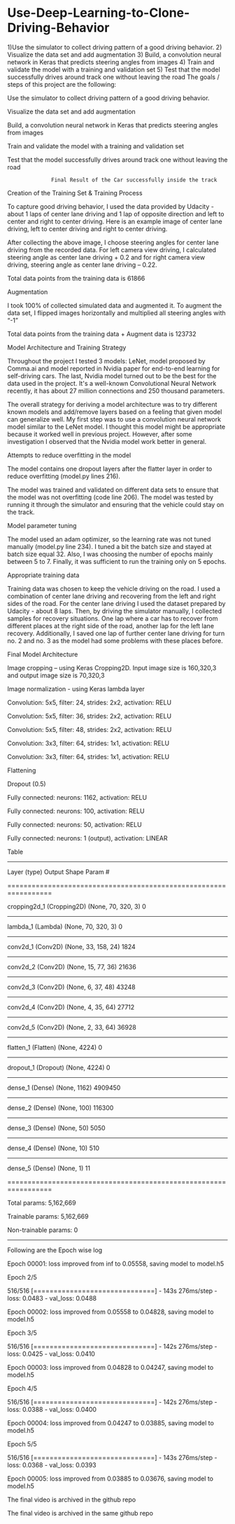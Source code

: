 # Use-Deep-Learning-to-Clone-Driving-Behavior
1)Use the simulator to collect driving pattern of a good driving behavior.  2) Visualize the data set and add augmentation  3) Build, a convolution neural network in Keras that predicts steering angles from images  4) Train and validate the model with a training and validation set  5) Test that the model successfully drives around track one without leaving the road 
The goals / steps of this project are the following: 

Use the simulator to collect driving pattern of a good driving behavior. 

Visualize the data set and add augmentation 

Build, a convolution neural network in Keras that predicts steering angles from images 

Train and validate the model with a training and validation set 

Test that the model successfully drives around track one without leaving the road 

 

 

                  Final Result of the Car successfully inside the track 

 

Creation of the Training Set & Training Process 

To capture good driving behavior, I used the data provided by Udacity - about 1 laps of center lane driving and 1 lap of opposite direction and left to center and right to center driving. Here is an example image of center lane driving, left to center driving and right to center driving. 

 

After collecting the above image, I choose steering angles for center lane driving from the recorded data. For left camera view driving, I calculated steering angle as center lane driving + 0.2 and for right camera view driving, steering angle as center lane driving – 0.22. 

 

Total data points from the training data is 61866  

 

 

Augmentation  

I took 100% of collected simulated data and augmented it. To augment the data set, I flipped images horizontally and multiplied all steering angles with “-1” 

 

Total data points from the training data + Augment data is 123732 

 

 

Model Architecture and Training Strategy 

Throughout the project I tested 3 models: LeNet, model proposed by Comma.ai and model reported in Nvidia paper for end-to-end learning for self-driving cars. The last, Nvidia model turned out to be the best for the data used in the project. It's a well-known Convolutional Neural Network recently, it has about 27 million connections and 250 thousand parameters. 

The overall strategy for deriving a model architecture was to try different known models and add/remove layers based on a feeling that given model can generalize well. My first step was to use a convolution neural network model similar to the LeNet model. I thought this model might be appropriate because it worked well in previous project. However, after some investigation I observed that the Nvidia model work better in general. 

 

Attempts to reduce overfitting in the model 

The model contains one dropout layers after the flatter layer in order to reduce overfitting (model.py lines 216).  

The model was trained and validated on different data sets to ensure that the model was not overfitting (code line 206). The model was tested by running it through the simulator and ensuring that the vehicle could stay on the track. 

Model parameter tuning 

The model used an adam optimizer, so the learning rate was not tuned manually (model.py line 234). I tuned a bit the batch size and stayed at batch size equal 32. Also, I was choosing the number of epochs mainly between 5 to 7. Finally, it was sufficient to run the training only on 5 epochs. 

Appropriate training data 

Training data was chosen to keep the vehicle driving on the road. I used a combination of center lane driving and recovering from the left and right sides of the road. For the center lane driving I used the dataset prepared by Udacity - about 8 laps. Then, by driving the simulator manually, I collected samples for recovery situations. One lap where a car has to recover from different places at the right side of the road, another lap for the left lane recovery. Additionally, I saved one lap of further center lane driving for turn no. 2 and no. 3 as the model had some problems with these places before. 

Final Model Architecture 

Image cropping – using Keras Cropping2D. Input image size is 160,320,3 and output image size is 70,320,3 

Image normalization - using Keras lambda layer 

Convolution: 5x5, filter: 24, strides: 2x2, activation: RELU 

Convolution: 5x5, filter: 36, strides: 2x2, activation: RELU 

Convolution: 5x5, filter: 48, strides: 2x2, activation: RELU 

Convolution: 3x3, filter: 64, strides: 1x1, activation: RELU 

Convolution: 3x3, filter: 64, strides: 1x1, activation: RELU 

Flattening 

Dropout (0.5) 

Fully connected: neurons: 1162, activation: RELU 

Fully connected: neurons: 100, activation: RELU  

Fully connected: neurons: 50, activation: RELU 

Fully connected: neurons: 1 (output), activation: LINEAR 

Table 

________________________________________________________________ 

Layer (type)                 Output Shape              Param #    

================================================================= 

cropping2d_1 (Cropping2D)    (None, 70, 320, 3)        0          

_________________________________________________________________ 

lambda_1 (Lambda)            (None, 70, 320, 3)        0          

_________________________________________________________________ 

conv2d_1 (Conv2D)            (None, 33, 158, 24)       1824       

_________________________________________________________________ 

conv2d_2 (Conv2D)            (None, 15, 77, 36)        21636      

_________________________________________________________________ 

conv2d_3 (Conv2D)            (None, 6, 37, 48)         43248      

_________________________________________________________________ 

conv2d_4 (Conv2D)            (None, 4, 35, 64)         27712      

_________________________________________________________________ 

conv2d_5 (Conv2D)            (None, 2, 33, 64)         36928      

_________________________________________________________________ 

flatten_1 (Flatten)          (None, 4224)              0          

_________________________________________________________________ 

dropout_1 (Dropout)          (None, 4224)              0          

_________________________________________________________________ 

dense_1 (Dense)              (None, 1162)              4909450    

_________________________________________________________________ 

dense_2 (Dense)              (None, 100)               116300     

_________________________________________________________________ 

dense_3 (Dense)              (None, 50)                5050       

_________________________________________________________________ 

dense_4 (Dense)              (None, 10)                510        

_________________________________________________________________ 

dense_5 (Dense)              (None, 1)                 11         

================================================================= 

Total params: 5,162,669 

Trainable params: 5,162,669 

Non-trainable params: 0 

_________________________________________________________________ 

 Following are the Epoch wise log 

Epoch 00001: loss improved from inf to 0.05558, saving model to model.h5 

Epoch 2/5 

516/516 [==============================] - 143s 276ms/step - loss: 0.0483 - val_loss: 0.0488 

  

Epoch 00002: loss improved from 0.05558 to 0.04828, saving model to model.h5 

Epoch 3/5 

516/516 [==============================] - 142s 276ms/step - loss: 0.0425 - val_loss: 0.0410 

  

Epoch 00003: loss improved from 0.04828 to 0.04247, saving model to model.h5 

Epoch 4/5 

516/516 [==============================] - 142s 276ms/step - loss: 0.0388 - val_loss: 0.0400 

  

Epoch 00004: loss improved from 0.04247 to 0.03885, saving model to model.h5 

Epoch 5/5 

516/516 [==============================] - 143s 276ms/step - loss: 0.0368 - val_loss: 0.0393 

 Epoch 00005: loss improved from 0.03885 to 0.03676, saving model to model.h5 

The final video is archived in the github repo 

The final video is archived in the same github repo 
